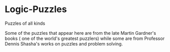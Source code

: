 # Logic-Puzzles
Puzzles of all kinds

Some of the puzzles that appear here are from the late  Martin Gardner's books ( one of the world's greatest puzzlers) while some are from Professor Dennis Shasha's works on puzzles and problem solving.


